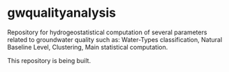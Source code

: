# gwqualityanalysis
Repository for hydrogeostatistical computation of several parameters related to groundwater quality such as: Water-Types classification, Natural Baseline Level, Clustering, Main statistical computation.

This repository is being built. 
